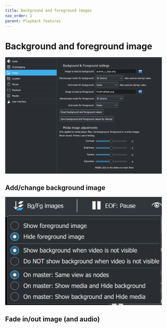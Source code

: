 ```yaml
---
title: Background and foreground images
nav_order: 2
parent: Playback features
---
```


# Background and foreground image

![Image settings](../../assets/ui/settings/image.png) 

## Add/change background image

![alt text](../../assets/ui/header_taskbar/image.png) 

## Fade in/out image (and audio)